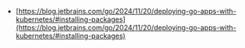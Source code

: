 - [https://blog.jetbrains.com/go/2024/11/20/deploying-go-apps-with-kubernetes/#installing-packages](https://blog.jetbrains.com/go/2024/11/20/deploying-go-apps-with-kubernetes/#installing-packages)
